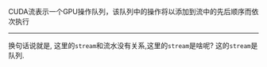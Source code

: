CUDA流表示一个GPU操作队列，该队列中的操作将以添加到流中的先后顺序而依次执行

---

换句话说就是, 这里的`stream`和流水没有关系,这里的`stream`是啥呢? 这的`stream`是队列.
